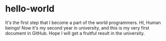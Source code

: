 # hello-world
It's the first step that I become a part of the world programmers.
HI, Human beings! Now it's my second year in university, and this is my very first document in GitHub. Hope I will get a fruitful result in the university.
